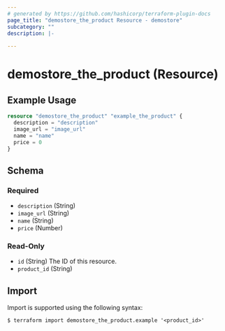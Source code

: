```yaml
---
# generated by https://github.com/hashicorp/terraform-plugin-docs
page_title: "demostore_the_product Resource - demostore"
subcategory: ""
description: |-
  
---
```


# demostore_the_product (Resource)



## Example Usage

```terraform
resource "demostore_the_product" "example_the_product" {
  description = "description"
  image_url = "image_url"
  name = "name"
  price = 0
}
```

<!-- schema generated by tfplugindocs -->
## Schema

### Required

- `description` (String)
- `image_url` (String)
- `name` (String)
- `price` (Number)

### Read-Only

- `id` (String) The ID of this resource.
- `product_id` (String)

## Import

Import is supported using the following syntax:

```shell
$ terraform import demostore_the_product.example '<product_id>'
```

